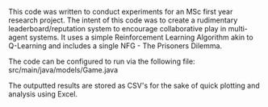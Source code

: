 This code was written to conduct experiments for an MSc first year research project. 
The intent of this code was to create a rudimentary leaderboard/reputation system to encourage collaborative play in multi-agent systems. 
It uses a simple Reinforcement Learning Algorithm akin to Q-Learning and includes a single NFG - The Prisoners Dilemma. 


The code can be configured to run via the following file: src/main/java/models/Game.java

The outputted results are stored as CSV's for the sake of quick plotting and analysis using Excel. 
